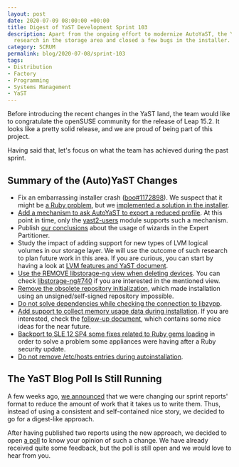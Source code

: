 ```yaml
---
layout: post
date: 2020-07-09 08:00:00 +00:00
title: Digest of YaST Development Sprint 103
description: Apart from the ongoing effort to modernize AutoYaST, the YaST team has been doing some
  research in the storage area and closed a few bugs in the installer.
category: SCRUM
permalink: blog/2020-07-08/sprint-103
tags:
- Distribution
- Factory
- Programming
- Systems Management
- YaST
---
```


Before introducing the recent changes in the YaST land, the team would like to congratulate the
openSUSE community for the release of Leap 15.2. It looks like a pretty solid release, and we are
proud of being part of this project.

Having said that, let's focus on what the team has achieved during the past sprint.

## Summary of the (Auto)YaST Changes

- Fix an embarrassing installer crash
  ([boo#1172898](https://bugzilla.opensuse.org/show_bug.cgi?id=1172898)). We suspect that it might
  be [a Ruby problem](https://bugzilla.suse.com/show_bug.cgi?id=1172898#c20), but we [implemented a
  solution in the installer](https://github.com/openSUSE/installation-images/pull/387).
- [Add a mechanism to ask AutoYaST to export a reduced
  profile](https://github.com/yast/yast-autoinstallation/pull/631). At this point in time, only the
  [yast2-users](https://github.com/yast/yast-users/pull/232) module supports such a mechanism.
- Publish [our conclusions](https://lists.opensuse.org/yast-devel/2020-07/msg00001.html) about the
  usage of wizards in the Expert Partitioner.
- Study the impact of adding support for new types of LVM logical volumes in our storage layer. We
  will use the outcome of such research to plan future work in this area. If you are curious, you
  can start by having a look at [LVM features and YaST
  document](https://github.com/yast/yast-storage-ng/blob/master/doc/lvm.md).
- [Use the REMOVE libstorage-ng view when deleting
  devices](https://github.com/yast/yast-storage-ng/pull/1106). You can check
  [libstorage-ng#740](https://github.com/openSUSE/libstorage-ng/pull/740) if you
  are interested in the mentioned view.
- [Remove the obsolete repository
  initialization](https://github.com/yast/skelcd-control-leanos/pull/55), which made installation
  using an unsigned/self-signed repository impossible.
- [Do not solve dependencies while checking the connection to
  libzypp](https://github.com/yast/yast-yast2/pull/1070).
- [Add support to collect memory usage data during
  installation](https://github.com/yast/yast-installation/pull/864). If you are interested, check
  the [follow-up document](https://gist.github.com/mvidner/9d959eb91190bce35e0d190324a80fb8), which
  contains some nice ideas for the near future.
- [Backport to SLE 12 SP4 some fixes related to Ruby gems
  loading](https://github.com/yast/yast-ruby-bindings/pull/244) in order to solve a problem some
  appliances were having after a Ruby security update.
- [Do not remove /etc/hosts entries during
  autoinstallation](https://github.com/yast/yast-network/pull/1084).

## The YaST Blog Poll Is Still Running

A few weeks ago, [we announced]({{site.baseurl}}/blog/2020-05-29/sprint-99-100#future) that we were
changing our sprint reports' format to reduce the amount of work that it takes us to write them.
Thus, instead of using a consistent and self-contained nice story, we decided to go for a
digest-like approach.


After having published two reports using the new approach, we decided to open [a
poll]({{site.baseurl}}/blog/2020-06-23/sprint-102#yast-blog-poll) to know your opinion of such a
change. We have already received quite some feedback, but the poll is still open and we would love
to hear from you.

